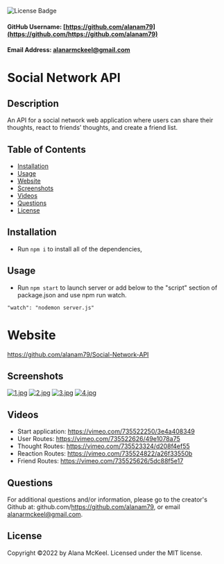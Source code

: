 
  ![License Badge](https://img.shields.io/badge/License-MIT-green.svg)

  #### GitHub Username: [https://github.com/alanam79](https://github.com/https://github.com/alanam79)

  #### Email Address: alanarmckeel@gmail.com

  # Social Network API

  ## Description
  An API for a social network web application where users can share their thoughts, react to friends’ thoughts, and create a friend list.

  ## Table of Contents
  * [Installation](#installation)
  * [Usage](#usage)
  * [Website](#website)
  * [Screenshots](#screenshots)
  * [Videos](#videos)
  * [Questions](#questions)
  * [License](#license)

  ## Installation
  * Run `npm i` to install all of the dependencies,

  ## Usage
  * Run `npm start` to launch server or add below to the "script" section of package.json and use npm run watch.
  
  `"watch": "nodemon server.js"`

  # Website
  https://github.com/alanam79/Social-Network-API

  ## Screenshots
  [![1.jpg](https://i.postimg.cc/d0YZLwGy/1.jpg)](https://postimg.cc/JspzFw6r)
  [![2.jpg](https://i.postimg.cc/fbDkM5h7/2.jpg)](https://postimg.cc/0zX9fYjr)
  [![3.jpg](https://i.postimg.cc/Z5h5Lj0k/3.jpg)](https://postimg.cc/kBfCJQxw)
  [![4.jpg](https://i.postimg.cc/j5CxjF3f/4.jpg)](https://postimg.cc/Q9GG403N)
  
  ## Videos
  * Start application: https://vimeo.com/735522250/3e4a408349
  * User Routes: https://vimeo.com/735522626/49e1078a75
  * Thought Routes: https://vimeo.com/735523324/d208f4ef55
  * Reaction Routes: https://vimeo.com/735524822/a26f33550b
  * Friend Routes: https://vimeo.com/735525626/5dc88f5e17  

  ## Questions
  For additional questions and/or information, please go to the creator's Github at: github.com/https://github.com/alanam79, or email alanarmckeel@gmail.com.


  ## License
  Copyright &copy;2022 by Alana McKeel.
  Licensed under the MIT license.
